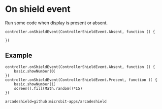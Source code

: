 # On shield event

Run some code when display is present or absent.

```sig
controller.onShieldEvent(ControllerShieldEvent.Absent, function () {
	
})
```

## Example

```block
controller.onShieldEvent(ControllerShieldEvent.Absent, function () {
    basic.showNumber(0)
})
controller.onShieldEvent(ControllerShieldEvent.Present, function () {
    basic.showNumber(1)
    screen().fill(Math.random()*15)
})
```

```package
arcadeshield=github:microbit-apps/arcadeshield
```
